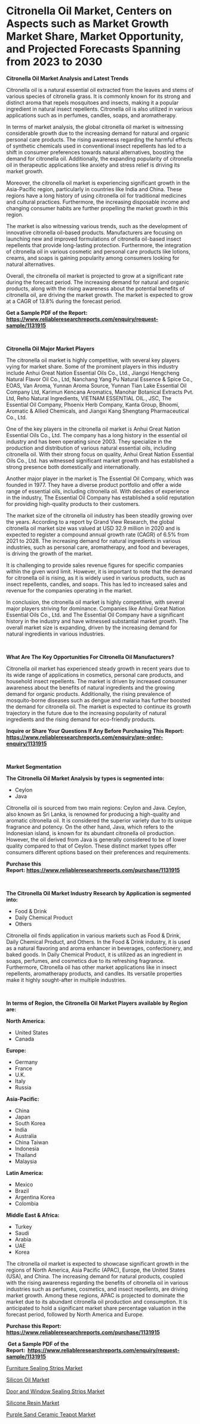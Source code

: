 <p><h1>Citronella Oil Market, Centers on Aspects such as Market Growth Market Share, Market Opportunity, and Projected Forecasts Spanning from 2023 to 2030</h1></p><p><strong>Citronella Oil Market Analysis and Latest Trends</strong></p>
<p><p>Citronella oil is a natural essential oil extracted from the leaves and stems of various species of citronella grass. It is commonly known for its strong and distinct aroma that repels mosquitoes and insects, making it a popular ingredient in natural insect repellents. Citronella oil is also utilized in various applications such as in perfumes, candles, soaps, and aromatherapy.</p><p>In terms of market analysis, the global citronella oil market is witnessing considerable growth due to the increasing demand for natural and organic personal care products. The rising awareness regarding the harmful effects of synthetic chemicals used in conventional insect repellents has led to a shift in consumer preferences towards natural alternatives, boosting the demand for citronella oil. Additionally, the expanding popularity of citronella oil in therapeutic applications like anxiety and stress relief is driving its market growth.</p><p>Moreover, the citronella oil market is experiencing significant growth in the Asia-Pacific region, particularly in countries like India and China. These regions have a long history of using citronella oil for traditional medicines and cultural practices. Furthermore, the increasing disposable income and changing consumer habits are further propelling the market growth in this region.</p><p>The market is also witnessing various trends, such as the development of innovative citronella oil-based products. Manufacturers are focusing on launching new and improved formulations of citronella oil-based insect repellents that provide long-lasting protection. Furthermore, the integration of citronella oil in various cosmetic and personal care products like lotions, creams, and soaps is gaining popularity among consumers looking for natural alternatives.</p><p>Overall, the citronella oil market is projected to grow at a significant rate during the forecast period. The increasing demand for natural and organic products, along with the rising awareness about the potential benefits of citronella oil, are driving the market growth. The market is expected to grow at a CAGR of 13.8% during the forecast period.</p></p>
<p><strong>Get a Sample PDF of the Report:&nbsp; <a href="https://www.reliableresearchreports.com/enquiry/request-sample/1131915">https://www.reliableresearchreports.com/enquiry/request-sample/1131915</a></strong></p>
<p>&nbsp;</p>
<p><strong>Citronella Oil Major Market Players</strong></p>
<p><p>The citronella oil market is highly competitive, with several key players vying for market share. Some of the prominent players in this industry include Anhui Great Nation Essential Oils Co., Ltd., Jiangxi Hengcheng Natural Flavor Oil Co., Ltd, Nanchang Yang Pu Natural Essence & Spice Co., EOAS, Van Aroma, Yunnan Aroma Source, Yunnan Tian Lake Essential Oil Company Ltd, Karimun Kencana Aromatics, Manohar Botanical Extracts Pvt. Ltd, Reho Natural Ingredients, VIETNAM ESSENTIAL OIL., JSC, The Essential Oil Company, Phoenix Herb Company, Kanta Group, Bhoomi, Aromatic & Allied Chemicals, and Jiangxi Kang Shengtang Pharmaceutical Co., Ltd.</p><p>One of the key players in the citronella oil market is Anhui Great Nation Essential Oils Co., Ltd. The company has a long history in the essential oil industry and has been operating since 2003. They specialize in the production and distribution of various natural essential oils, including citronella oil. With their strong focus on quality, Anhui Great Nation Essential Oils Co., Ltd. has witnessed significant market growth and has established a strong presence both domestically and internationally.</p><p>Another major player in the market is The Essential Oil Company, which was founded in 1977. They have a diverse product portfolio and offer a wide range of essential oils, including citronella oil. With decades of experience in the industry, The Essential Oil Company has established a solid reputation for providing high-quality products to their customers.</p><p>The market size of the citronella oil industry has been steadily growing over the years. According to a report by Grand View Research, the global citronella oil market size was valued at USD 32.9 million in 2020 and is expected to register a compound annual growth rate (CAGR) of 6.5% from 2021 to 2028. The increasing demand for natural ingredients in various industries, such as personal care, aromatherapy, and food and beverages, is driving the growth of the market.</p><p>It is challenging to provide sales revenue figures for specific companies within the given word limit. However, it is important to note that the demand for citronella oil is rising, as it is widely used in various products, such as insect repellents, candles, and soaps. This has led to increased sales and revenue for the companies operating in the market.</p><p>In conclusion, the citronella oil market is highly competitive, with several major players striving for dominance. Companies like Anhui Great Nation Essential Oils Co., Ltd. and The Essential Oil Company have a significant history in the industry and have witnessed substantial market growth. The overall market size is expanding, driven by the increasing demand for natural ingredients in various industries.</p></p>
<p>&nbsp;</p>
<p><strong>What Are The Key Opportunities For Citronella Oil Manufacturers?</strong></p>
<p><p>Citronella oil market has experienced steady growth in recent years due to its wide range of applications in cosmetics, personal care products, and household insect repellents. The market is driven by increased consumer awareness about the benefits of natural ingredients and the growing demand for organic products. Additionally, the rising prevalence of mosquito-borne diseases such as dengue and malaria has further boosted the demand for citronella oil. The market is expected to continue its growth trajectory in the future due to the increasing popularity of natural ingredients and the rising demand for eco-friendly products.</p></p>
<p><strong>Inquire or Share Your Questions If Any Before Purchasing This Report: <a href="https://www.reliableresearchreports.com/enquiry/pre-order-enquiry/1131915">https://www.reliableresearchreports.com/enquiry/pre-order-enquiry/1131915</a></strong></p>
<p>&nbsp;</p>
<p><strong>Market Segmentation</strong></p>
<p><strong>The Citronella Oil Market Analysis by types is segmented into:</strong></p>
<p><ul><li>Ceylon</li><li>Java</li></ul></p>
<p><p>Citronella oil is sourced from two main regions: Ceylon and Java. Ceylon, also known as Sri Lanka, is renowned for producing a high-quality and aromatic citronella oil. It is considered the superior variety due to its unique fragrance and potency. On the other hand, Java, which refers to the Indonesian island, is known for its abundant citronella oil production. However, the oil derived from Java is generally considered to be of lower quality compared to that of Ceylon. These distinct market types offer consumers different options based on their preferences and requirements.</p></p>
<p><strong>Purchase this Report:&nbsp;<a href="https://www.reliableresearchreports.com/purchase/1131915">https://www.reliableresearchreports.com/purchase/1131915</a></strong></p>
<p>&nbsp;</p>
<p><strong>The Citronella Oil Market Industry Research by Application is segmented into:</strong></p>
<p><ul><li>Food & Drink</li><li>Daily Chemical Product</li><li>Others</li></ul></p>
<p><p>Citronella oil finds application in various markets such as Food & Drink, Daily Chemical Product, and Others. In the Food & Drink industry, it is used as a natural flavoring and aroma enhancer in beverages, confectionery, and baked goods. In Daily Chemical Product, it is utilized as an ingredient in soaps, perfumes, and cosmetics due to its refreshing fragrance. Furthermore, Citronella oil has other market applications like in insect repellents, aromatherapy products, and candles. Its versatile properties make it highly sought-after in multiple industries.</p></p>
<p>&nbsp;</p>
<p><strong>In terms of Region, the Citronella Oil Market Players available by Region are:</strong></p>
<p>
    <p> <strong> North America: </strong>
        <ul>
            <li>United States</li>
            <li>Canada</li>
        </ul>
        </p> 
    <p> <strong> Europe: </strong>
        <ul>
            <li>Germany</li>
            <li>France</li>
            <li>U.K.</li>
            <li>Italy</li>
            <li>Russia</li>
        </ul>
        </p> 
    <p> <strong> Asia-Pacific: </strong>
        <ul>
            <li>China</li>
            <li>Japan</li>
            <li>South Korea</li>
            <li>India</li>
            <li>Australia</li>
            <li>China Taiwan</li>
            <li>Indonesia</li>
            <li>Thailand</li>
            <li>Malaysia</li>
        </ul>
        </p> 
    <p> <strong> Latin America: </strong>
        <ul>
            <li>Mexico</li>
            <li>Brazil</li>
            <li>Argentina Korea</li>
            <li>Colombia</li>
        </ul>
        </p> 
    <p> <strong> Middle East & Africa: </strong>
        <ul>
            <li>Turkey</li>
            <li>Saudi</li>
            <li>Arabia</li>
            <li>UAE</li>
            <li>Korea</li>
        </ul>
    </p>
    </p>
<p><p>The citronella oil market is expected to showcase significant growth in the regions of North America, Asia Pacific (APAC), Europe, the United States (USA), and China. The increasing demand for natural products, coupled with the rising awareness regarding the benefits of citronella oil in various industries such as perfumes, cosmetics, and insect repellents, are driving market growth. Among these regions, APAC is projected to dominate the market due to its abundant citronella oil production and consumption. It is anticipated to hold a significant market share percentage valuation in the forecast period, followed by North America and Europe.</p></p>
<p><strong>Purchase this Report: <a href="https://www.reliableresearchreports.com/purchase/1131915">https://www.reliableresearchreports.com/purchase/1131915</a></strong></p>
<p>&nbsp;<strong>Get a Sample PDF of the Report:&nbsp;&nbsp;<a href="https://www.reliableresearchreports.com/enquiry/request-sample/1131915">https://www.reliableresearchreports.com/enquiry/request-sample/1131915</a></strong></p>
<p><strong></strong></p>
<p><p><a href="https://medium.com/@carrolltorp/furniture-sealing-strips-market-trends-and-market-analysis-forecasted-for-period-2023-2030-53752857bd5e">Furniture Sealing Strips Market</a></p><p><a href="https://github.com/ambrozg/Market-Research-Report-List-1/blob/main/silicon-oil-market.md">Silicon Oil Market</a></p><p><a href="https://medium.com/@ruthgaylord1929/decoding-door-and-window-sealing-strips-market-metrics-market-share-trends-and-growth-patterns-b896403d34ef">Door and Window Sealing Strips Market</a></p><p><a href="https://github.com/gshchiplitsov/Market-Research-Report-List-1/blob/main/silicone-resin-market.md">Silicone Resin Market</a></p><p><a href="https://medium.com/@kimzemlak1955/purple-sand-ceramic-teapot-market-comprehensive-assessment-by-type-application-and-geography-6bd5c1aa79f8">Purple Sand Ceramic Teapot Market</a></p></p>